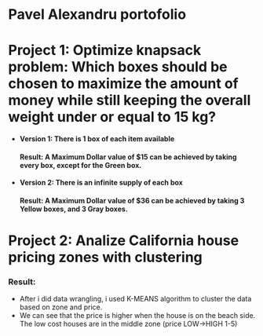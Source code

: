 # Pavel Alexandru portofolio

# Project 1: Optimize knapsack problem: Which boxes should be chosen to maximize the amount of money while still keeping the overall weight under or equal to 15 kg? 
- **Version 1: There is 1 box of each item available**
  #### Result: A Maximum Dollar value of $15 can be achieved by taking every box, except for the Green box.

- **Version 2: There is an infinite supply of each box**
  #### Result: A Maximum Dollar value of $36 can be achieved by taking 3 Yellow boxes, and 3 Gray boxes.
  
# Project 2: Analize California house pricing zones with clustering
### Result:
- After i did data wrangling, i used K-MEANS algorithm to cluster the data based on zone and price.
- We can see that the price is higher when the house is on the beach side. The low cost houses are in the middle zone (price LOW->HIGH 1-5)

  
